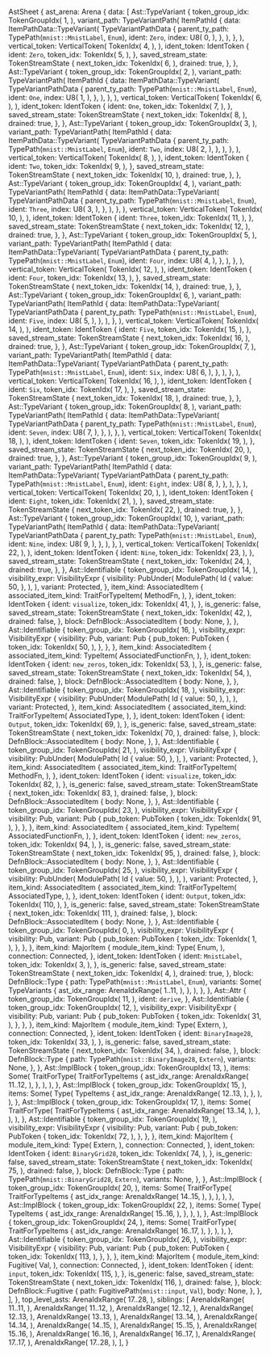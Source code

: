 AstSheet {
    ast_arena: Arena {
        data: [
            Ast::TypeVariant {
                token_group_idx: TokenGroupIdx(
                    1,
                ),
                variant_path: TypeVariantPath(
                    ItemPathId {
                        data: ItemPathData::TypeVariant(
                            TypeVariantPathData {
                                parent_ty_path: TypePath(`mnist::MnistLabel`, `Enum`),
                                ident: `Zero`,
                                index: U8(
                                    0,
                                ),
                            },
                        ),
                    },
                ),
                vertical_token: VerticalToken(
                    TokenIdx(
                        4,
                    ),
                ),
                ident_token: IdentToken {
                    ident: `Zero`,
                    token_idx: TokenIdx(
                        5,
                    ),
                },
                saved_stream_state: TokenStreamState {
                    next_token_idx: TokenIdx(
                        6,
                    ),
                    drained: true,
                },
            },
            Ast::TypeVariant {
                token_group_idx: TokenGroupIdx(
                    2,
                ),
                variant_path: TypeVariantPath(
                    ItemPathId {
                        data: ItemPathData::TypeVariant(
                            TypeVariantPathData {
                                parent_ty_path: TypePath(`mnist::MnistLabel`, `Enum`),
                                ident: `One`,
                                index: U8(
                                    1,
                                ),
                            },
                        ),
                    },
                ),
                vertical_token: VerticalToken(
                    TokenIdx(
                        6,
                    ),
                ),
                ident_token: IdentToken {
                    ident: `One`,
                    token_idx: TokenIdx(
                        7,
                    ),
                },
                saved_stream_state: TokenStreamState {
                    next_token_idx: TokenIdx(
                        8,
                    ),
                    drained: true,
                },
            },
            Ast::TypeVariant {
                token_group_idx: TokenGroupIdx(
                    3,
                ),
                variant_path: TypeVariantPath(
                    ItemPathId {
                        data: ItemPathData::TypeVariant(
                            TypeVariantPathData {
                                parent_ty_path: TypePath(`mnist::MnistLabel`, `Enum`),
                                ident: `Two`,
                                index: U8(
                                    2,
                                ),
                            },
                        ),
                    },
                ),
                vertical_token: VerticalToken(
                    TokenIdx(
                        8,
                    ),
                ),
                ident_token: IdentToken {
                    ident: `Two`,
                    token_idx: TokenIdx(
                        9,
                    ),
                },
                saved_stream_state: TokenStreamState {
                    next_token_idx: TokenIdx(
                        10,
                    ),
                    drained: true,
                },
            },
            Ast::TypeVariant {
                token_group_idx: TokenGroupIdx(
                    4,
                ),
                variant_path: TypeVariantPath(
                    ItemPathId {
                        data: ItemPathData::TypeVariant(
                            TypeVariantPathData {
                                parent_ty_path: TypePath(`mnist::MnistLabel`, `Enum`),
                                ident: `Three`,
                                index: U8(
                                    3,
                                ),
                            },
                        ),
                    },
                ),
                vertical_token: VerticalToken(
                    TokenIdx(
                        10,
                    ),
                ),
                ident_token: IdentToken {
                    ident: `Three`,
                    token_idx: TokenIdx(
                        11,
                    ),
                },
                saved_stream_state: TokenStreamState {
                    next_token_idx: TokenIdx(
                        12,
                    ),
                    drained: true,
                },
            },
            Ast::TypeVariant {
                token_group_idx: TokenGroupIdx(
                    5,
                ),
                variant_path: TypeVariantPath(
                    ItemPathId {
                        data: ItemPathData::TypeVariant(
                            TypeVariantPathData {
                                parent_ty_path: TypePath(`mnist::MnistLabel`, `Enum`),
                                ident: `Four`,
                                index: U8(
                                    4,
                                ),
                            },
                        ),
                    },
                ),
                vertical_token: VerticalToken(
                    TokenIdx(
                        12,
                    ),
                ),
                ident_token: IdentToken {
                    ident: `Four`,
                    token_idx: TokenIdx(
                        13,
                    ),
                },
                saved_stream_state: TokenStreamState {
                    next_token_idx: TokenIdx(
                        14,
                    ),
                    drained: true,
                },
            },
            Ast::TypeVariant {
                token_group_idx: TokenGroupIdx(
                    6,
                ),
                variant_path: TypeVariantPath(
                    ItemPathId {
                        data: ItemPathData::TypeVariant(
                            TypeVariantPathData {
                                parent_ty_path: TypePath(`mnist::MnistLabel`, `Enum`),
                                ident: `Five`,
                                index: U8(
                                    5,
                                ),
                            },
                        ),
                    },
                ),
                vertical_token: VerticalToken(
                    TokenIdx(
                        14,
                    ),
                ),
                ident_token: IdentToken {
                    ident: `Five`,
                    token_idx: TokenIdx(
                        15,
                    ),
                },
                saved_stream_state: TokenStreamState {
                    next_token_idx: TokenIdx(
                        16,
                    ),
                    drained: true,
                },
            },
            Ast::TypeVariant {
                token_group_idx: TokenGroupIdx(
                    7,
                ),
                variant_path: TypeVariantPath(
                    ItemPathId {
                        data: ItemPathData::TypeVariant(
                            TypeVariantPathData {
                                parent_ty_path: TypePath(`mnist::MnistLabel`, `Enum`),
                                ident: `Six`,
                                index: U8(
                                    6,
                                ),
                            },
                        ),
                    },
                ),
                vertical_token: VerticalToken(
                    TokenIdx(
                        16,
                    ),
                ),
                ident_token: IdentToken {
                    ident: `Six`,
                    token_idx: TokenIdx(
                        17,
                    ),
                },
                saved_stream_state: TokenStreamState {
                    next_token_idx: TokenIdx(
                        18,
                    ),
                    drained: true,
                },
            },
            Ast::TypeVariant {
                token_group_idx: TokenGroupIdx(
                    8,
                ),
                variant_path: TypeVariantPath(
                    ItemPathId {
                        data: ItemPathData::TypeVariant(
                            TypeVariantPathData {
                                parent_ty_path: TypePath(`mnist::MnistLabel`, `Enum`),
                                ident: `Seven`,
                                index: U8(
                                    7,
                                ),
                            },
                        ),
                    },
                ),
                vertical_token: VerticalToken(
                    TokenIdx(
                        18,
                    ),
                ),
                ident_token: IdentToken {
                    ident: `Seven`,
                    token_idx: TokenIdx(
                        19,
                    ),
                },
                saved_stream_state: TokenStreamState {
                    next_token_idx: TokenIdx(
                        20,
                    ),
                    drained: true,
                },
            },
            Ast::TypeVariant {
                token_group_idx: TokenGroupIdx(
                    9,
                ),
                variant_path: TypeVariantPath(
                    ItemPathId {
                        data: ItemPathData::TypeVariant(
                            TypeVariantPathData {
                                parent_ty_path: TypePath(`mnist::MnistLabel`, `Enum`),
                                ident: `Eight`,
                                index: U8(
                                    8,
                                ),
                            },
                        ),
                    },
                ),
                vertical_token: VerticalToken(
                    TokenIdx(
                        20,
                    ),
                ),
                ident_token: IdentToken {
                    ident: `Eight`,
                    token_idx: TokenIdx(
                        21,
                    ),
                },
                saved_stream_state: TokenStreamState {
                    next_token_idx: TokenIdx(
                        22,
                    ),
                    drained: true,
                },
            },
            Ast::TypeVariant {
                token_group_idx: TokenGroupIdx(
                    10,
                ),
                variant_path: TypeVariantPath(
                    ItemPathId {
                        data: ItemPathData::TypeVariant(
                            TypeVariantPathData {
                                parent_ty_path: TypePath(`mnist::MnistLabel`, `Enum`),
                                ident: `Nine`,
                                index: U8(
                                    9,
                                ),
                            },
                        ),
                    },
                ),
                vertical_token: VerticalToken(
                    TokenIdx(
                        22,
                    ),
                ),
                ident_token: IdentToken {
                    ident: `Nine`,
                    token_idx: TokenIdx(
                        23,
                    ),
                },
                saved_stream_state: TokenStreamState {
                    next_token_idx: TokenIdx(
                        24,
                    ),
                    drained: true,
                },
            },
            Ast::Identifiable {
                token_group_idx: TokenGroupIdx(
                    14,
                ),
                visibility_expr: VisibilityExpr {
                    visibility: PubUnder(
                        ModulePath(
                            Id {
                                value: 50,
                            },
                        ),
                    ),
                    variant: Protected,
                },
                item_kind: AssociatedItem {
                    associated_item_kind: TraitForTypeItem(
                        MethodFn,
                    ),
                },
                ident_token: IdentToken {
                    ident: `visualize`,
                    token_idx: TokenIdx(
                        41,
                    ),
                },
                is_generic: false,
                saved_stream_state: TokenStreamState {
                    next_token_idx: TokenIdx(
                        42,
                    ),
                    drained: false,
                },
                block: DefnBlock::AssociatedItem {
                    body: None,
                },
            },
            Ast::Identifiable {
                token_group_idx: TokenGroupIdx(
                    16,
                ),
                visibility_expr: VisibilityExpr {
                    visibility: Pub,
                    variant: Pub {
                        pub_token: PubToken {
                            token_idx: TokenIdx(
                                50,
                            ),
                        },
                    },
                },
                item_kind: AssociatedItem {
                    associated_item_kind: TypeItem(
                        AssociatedFunctionFn,
                    ),
                },
                ident_token: IdentToken {
                    ident: `new_zeros`,
                    token_idx: TokenIdx(
                        53,
                    ),
                },
                is_generic: false,
                saved_stream_state: TokenStreamState {
                    next_token_idx: TokenIdx(
                        54,
                    ),
                    drained: false,
                },
                block: DefnBlock::AssociatedItem {
                    body: None,
                },
            },
            Ast::Identifiable {
                token_group_idx: TokenGroupIdx(
                    18,
                ),
                visibility_expr: VisibilityExpr {
                    visibility: PubUnder(
                        ModulePath(
                            Id {
                                value: 50,
                            },
                        ),
                    ),
                    variant: Protected,
                },
                item_kind: AssociatedItem {
                    associated_item_kind: TraitForTypeItem(
                        AssociatedType,
                    ),
                },
                ident_token: IdentToken {
                    ident: `Output`,
                    token_idx: TokenIdx(
                        69,
                    ),
                },
                is_generic: false,
                saved_stream_state: TokenStreamState {
                    next_token_idx: TokenIdx(
                        70,
                    ),
                    drained: false,
                },
                block: DefnBlock::AssociatedItem {
                    body: None,
                },
            },
            Ast::Identifiable {
                token_group_idx: TokenGroupIdx(
                    21,
                ),
                visibility_expr: VisibilityExpr {
                    visibility: PubUnder(
                        ModulePath(
                            Id {
                                value: 50,
                            },
                        ),
                    ),
                    variant: Protected,
                },
                item_kind: AssociatedItem {
                    associated_item_kind: TraitForTypeItem(
                        MethodFn,
                    ),
                },
                ident_token: IdentToken {
                    ident: `visualize`,
                    token_idx: TokenIdx(
                        82,
                    ),
                },
                is_generic: false,
                saved_stream_state: TokenStreamState {
                    next_token_idx: TokenIdx(
                        83,
                    ),
                    drained: false,
                },
                block: DefnBlock::AssociatedItem {
                    body: None,
                },
            },
            Ast::Identifiable {
                token_group_idx: TokenGroupIdx(
                    23,
                ),
                visibility_expr: VisibilityExpr {
                    visibility: Pub,
                    variant: Pub {
                        pub_token: PubToken {
                            token_idx: TokenIdx(
                                91,
                            ),
                        },
                    },
                },
                item_kind: AssociatedItem {
                    associated_item_kind: TypeItem(
                        AssociatedFunctionFn,
                    ),
                },
                ident_token: IdentToken {
                    ident: `new_zeros`,
                    token_idx: TokenIdx(
                        94,
                    ),
                },
                is_generic: false,
                saved_stream_state: TokenStreamState {
                    next_token_idx: TokenIdx(
                        95,
                    ),
                    drained: false,
                },
                block: DefnBlock::AssociatedItem {
                    body: None,
                },
            },
            Ast::Identifiable {
                token_group_idx: TokenGroupIdx(
                    25,
                ),
                visibility_expr: VisibilityExpr {
                    visibility: PubUnder(
                        ModulePath(
                            Id {
                                value: 50,
                            },
                        ),
                    ),
                    variant: Protected,
                },
                item_kind: AssociatedItem {
                    associated_item_kind: TraitForTypeItem(
                        AssociatedType,
                    ),
                },
                ident_token: IdentToken {
                    ident: `Output`,
                    token_idx: TokenIdx(
                        110,
                    ),
                },
                is_generic: false,
                saved_stream_state: TokenStreamState {
                    next_token_idx: TokenIdx(
                        111,
                    ),
                    drained: false,
                },
                block: DefnBlock::AssociatedItem {
                    body: None,
                },
            },
            Ast::Identifiable {
                token_group_idx: TokenGroupIdx(
                    0,
                ),
                visibility_expr: VisibilityExpr {
                    visibility: Pub,
                    variant: Pub {
                        pub_token: PubToken {
                            token_idx: TokenIdx(
                                1,
                            ),
                        },
                    },
                },
                item_kind: MajorItem {
                    module_item_kind: Type(
                        Enum,
                    ),
                    connection: Connected,
                },
                ident_token: IdentToken {
                    ident: `MnistLabel`,
                    token_idx: TokenIdx(
                        3,
                    ),
                },
                is_generic: false,
                saved_stream_state: TokenStreamState {
                    next_token_idx: TokenIdx(
                        4,
                    ),
                    drained: true,
                },
                block: DefnBlock::Type {
                    path: TypePath(`mnist::MnistLabel`, `Enum`),
                    variants: Some(
                        TypeVariants {
                            ast_idx_range: ArenaIdxRange(
                                1..11,
                            ),
                        },
                    ),
                },
            },
            Ast::Attr {
                token_group_idx: TokenGroupIdx(
                    11,
                ),
                ident: `derive`,
            },
            Ast::Identifiable {
                token_group_idx: TokenGroupIdx(
                    12,
                ),
                visibility_expr: VisibilityExpr {
                    visibility: Pub,
                    variant: Pub {
                        pub_token: PubToken {
                            token_idx: TokenIdx(
                                31,
                            ),
                        },
                    },
                },
                item_kind: MajorItem {
                    module_item_kind: Type(
                        Extern,
                    ),
                    connection: Connected,
                },
                ident_token: IdentToken {
                    ident: `BinaryImage28`,
                    token_idx: TokenIdx(
                        33,
                    ),
                },
                is_generic: false,
                saved_stream_state: TokenStreamState {
                    next_token_idx: TokenIdx(
                        34,
                    ),
                    drained: false,
                },
                block: DefnBlock::Type {
                    path: TypePath(`mnist::BinaryImage28`, `Extern`),
                    variants: None,
                },
            },
            Ast::ImplBlock {
                token_group_idx: TokenGroupIdx(
                    13,
                ),
                items: Some(
                    TraitForType(
                        TraitForTypeItems {
                            ast_idx_range: ArenaIdxRange(
                                11..12,
                            ),
                        },
                    ),
                ),
            },
            Ast::ImplBlock {
                token_group_idx: TokenGroupIdx(
                    15,
                ),
                items: Some(
                    Type(
                        TypeItems {
                            ast_idx_range: ArenaIdxRange(
                                12..13,
                            ),
                        },
                    ),
                ),
            },
            Ast::ImplBlock {
                token_group_idx: TokenGroupIdx(
                    17,
                ),
                items: Some(
                    TraitForType(
                        TraitForTypeItems {
                            ast_idx_range: ArenaIdxRange(
                                13..14,
                            ),
                        },
                    ),
                ),
            },
            Ast::Identifiable {
                token_group_idx: TokenGroupIdx(
                    19,
                ),
                visibility_expr: VisibilityExpr {
                    visibility: Pub,
                    variant: Pub {
                        pub_token: PubToken {
                            token_idx: TokenIdx(
                                72,
                            ),
                        },
                    },
                },
                item_kind: MajorItem {
                    module_item_kind: Type(
                        Extern,
                    ),
                    connection: Connected,
                },
                ident_token: IdentToken {
                    ident: `BinaryGrid28`,
                    token_idx: TokenIdx(
                        74,
                    ),
                },
                is_generic: false,
                saved_stream_state: TokenStreamState {
                    next_token_idx: TokenIdx(
                        75,
                    ),
                    drained: false,
                },
                block: DefnBlock::Type {
                    path: TypePath(`mnist::BinaryGrid28`, `Extern`),
                    variants: None,
                },
            },
            Ast::ImplBlock {
                token_group_idx: TokenGroupIdx(
                    20,
                ),
                items: Some(
                    TraitForType(
                        TraitForTypeItems {
                            ast_idx_range: ArenaIdxRange(
                                14..15,
                            ),
                        },
                    ),
                ),
            },
            Ast::ImplBlock {
                token_group_idx: TokenGroupIdx(
                    22,
                ),
                items: Some(
                    Type(
                        TypeItems {
                            ast_idx_range: ArenaIdxRange(
                                15..16,
                            ),
                        },
                    ),
                ),
            },
            Ast::ImplBlock {
                token_group_idx: TokenGroupIdx(
                    24,
                ),
                items: Some(
                    TraitForType(
                        TraitForTypeItems {
                            ast_idx_range: ArenaIdxRange(
                                16..17,
                            ),
                        },
                    ),
                ),
            },
            Ast::Identifiable {
                token_group_idx: TokenGroupIdx(
                    26,
                ),
                visibility_expr: VisibilityExpr {
                    visibility: Pub,
                    variant: Pub {
                        pub_token: PubToken {
                            token_idx: TokenIdx(
                                113,
                            ),
                        },
                    },
                },
                item_kind: MajorItem {
                    module_item_kind: Fugitive(
                        Val,
                    ),
                    connection: Connected,
                },
                ident_token: IdentToken {
                    ident: `input`,
                    token_idx: TokenIdx(
                        115,
                    ),
                },
                is_generic: false,
                saved_stream_state: TokenStreamState {
                    next_token_idx: TokenIdx(
                        116,
                    ),
                    drained: false,
                },
                block: DefnBlock::Fugitive {
                    path: FugitivePath(`mnist::input`, `Val`),
                    body: None,
                },
            },
        ],
    },
    top_level_asts: ArenaIdxRange(
        17..28,
    ),
    siblings: [
        ArenaIdxRange(
            11..11,
        ),
        ArenaIdxRange(
            11..12,
        ),
        ArenaIdxRange(
            12..12,
        ),
        ArenaIdxRange(
            12..13,
        ),
        ArenaIdxRange(
            13..13,
        ),
        ArenaIdxRange(
            13..14,
        ),
        ArenaIdxRange(
            14..14,
        ),
        ArenaIdxRange(
            14..15,
        ),
        ArenaIdxRange(
            15..15,
        ),
        ArenaIdxRange(
            15..16,
        ),
        ArenaIdxRange(
            16..16,
        ),
        ArenaIdxRange(
            16..17,
        ),
        ArenaIdxRange(
            17..17,
        ),
        ArenaIdxRange(
            17..28,
        ),
    ],
}